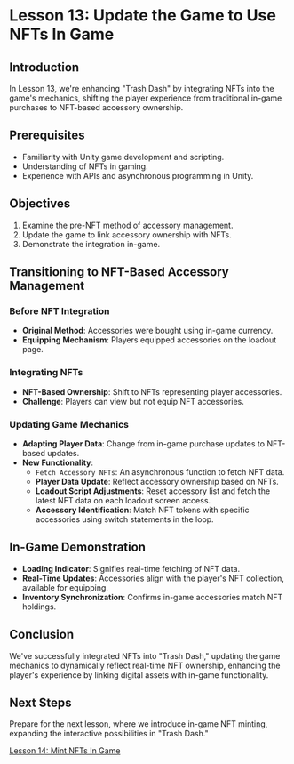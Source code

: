 # Lesson 13: Update the Game to Use NFTs In Game

## Introduction
In Lesson 13, we're enhancing "Trash Dash" by integrating NFTs into the game's mechanics, shifting the player experience from traditional in-game purchases to NFT-based accessory ownership.

## Prerequisites
- Familiarity with Unity game development and scripting.
- Understanding of NFTs in gaming.
- Experience with APIs and asynchronous programming in Unity.

## Objectives
1. Examine the pre-NFT method of accessory management.
2. Update the game to link accessory ownership with NFTs.
3. Demonstrate the integration in-game.

## Transitioning to NFT-Based Accessory Management

### Before NFT Integration
- **Original Method**: Accessories were bought using in-game currency.
- **Equipping Mechanism**: Players equipped accessories on the loadout page.

### Integrating NFTs
- **NFT-Based Ownership**: Shift to NFTs representing player accessories.
- **Challenge**: Players can view but not equip NFT accessories.

### Updating Game Mechanics
- **Adapting Player Data**: Change from in-game purchase updates to NFT-based updates.
- **New Functionality**:
  - `Fetch Accessory NFTs`: An asynchronous function to fetch NFT data.
  - **Player Data Update**: Reflect accessory ownership based on NFTs.
  - **Loadout Script Adjustments**: Reset accessory list and fetch the latest NFT data on each loadout screen access.
  - **Accessory Identification**: Match NFT tokens with specific accessories using switch statements in the loop.

## In-Game Demonstration
- **Loading Indicator**: Signifies real-time fetching of NFT data.
- **Real-Time Updates**: Accessories align with the player's NFT collection, available for equipping.
- **Inventory Synchronization**: Confirms in-game accessories match NFT holdings.

## Conclusion
We've successfully integrated NFTs into "Trash Dash," updating the game mechanics to dynamically reflect real-time NFT ownership, enhancing the player's experience by linking digital assets with in-game functionality.

## Next Steps
Prepare for the next lesson, where we introduce in-game NFT minting, expanding the interactive possibilities in "Trash Dash."

[Lesson 14: Mint NFTs In Game](../14-Mint-NFTs-In-Game/README.md)